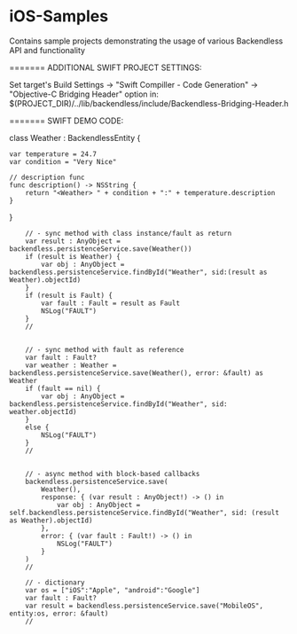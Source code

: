 iOS-Samples
===========

Contains sample projects demonstrating the usage of various Backendless API and functionality

======= ADDITIONAL SWIFT PROJECT SETTINGS:

Set target's Build Settings -> "Swift Compiller - Code Generation" -> "Objective-C Bridging Header" option in:
$(PROJECT_DIR)/../lib/backendless/include/Backendless-Bridging-Header.h

======= SWIFT DEMO CODE:


class Weather : BackendlessEntity {
    
    var temperature = 24.7
    var condition = "Very Nice"
    
    // description func
    func description() -> NSString {
        return "<Weather> " + condition + ":" + temperature.description
    }
    
}

        // - sync method with class instance/fault as return
        var result : AnyObject = backendless.persistenceService.save(Weather())
        if (result is Weather) {
            var obj : AnyObject = backendless.persistenceService.findById("Weather", sid:(result as Weather).objectId)
        }
        if (result is Fault) {
            var fault : Fault = result as Fault
            NSLog("FAULT")
        }
        //
        
        
        // - sync method with fault as reference
        var fault : Fault?
        var weather : Weather = backendless.persistenceService.save(Weather(), error: &fault) as Weather
        if (fault == nil) {
            var obj : AnyObject = backendless.persistenceService.findById("Weather", sid: weather.objectId)
        }
        else {
            NSLog("FAULT")
        }
        //

        
        // - async method with block-based callbacks
        backendless.persistenceService.save(
            Weather(),
            response: { (var result : AnyObject!) -> () in
                var obj : AnyObject = self.backendless.persistenceService.findById("Weather", sid: (result as Weather).objectId)
            },
            error: { (var fault : Fault!) -> () in
                NSLog("FAULT")
            }
        )
        //
        
        // - dictionary
        var os = ["iOS":"Apple", "android":"Google"]
        var fault : Fault?
        var result = backendless.persistenceService.save("MobileOS", entity:os, error: &fault)
        //

